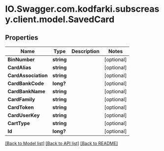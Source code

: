 # IO.Swagger.com.kodfarki.subscreasy.client.model.SavedCard
## Properties

Name | Type | Description | Notes
------------ | ------------- | ------------- | -------------
**BinNumber** | **string** |  | [optional] 
**CardAlias** | **string** |  | [optional] 
**CardAssociation** | **string** |  | [optional] 
**CardBankCode** | **long?** |  | [optional] 
**CardBankName** | **string** |  | [optional] 
**CardFamily** | **string** |  | [optional] 
**CardToken** | **string** |  | [optional] 
**CardUserKey** | **string** |  | [optional] 
**CartType** | **string** |  | [optional] 
**Id** | **long?** |  | [optional] 

[[Back to Model list]](../README.md#documentation-for-models) [[Back to API list]](../README.md#documentation-for-api-endpoints) [[Back to README]](../README.md)

